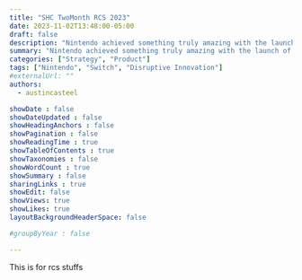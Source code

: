 ```yaml
---
title: "SHC TwoMonth RCS 2023"
date: 2023-11-02T13:48:00-05:00
draft: false
description: "Nintendo achieved something truly amazing with the launch of the Switch. It was able to disrupt itself and the entire gaming industry while saving itself from doom. How exactly was Nintendo able to do it and what comes next in that story?"
summary: "Nintendo achieved something truly amazing with the launch of the Switch. It was able to disrupt itself and the entire gaming industry while saving itself from doom. How exactly was Nintendo able to do it and what comes next in that story?"
categories: ["Strategy", "Product"]
tags: ["Nintendo", "Switch", "Disruptive Innovation"]
#externalUrl: ""
authors:
  - austincasteel

showDate : false
showDateUpdated : false
showHeadingAnchors : false
showPagination : false
showReadingTime : true
showTableOfContents : true
showTaxonomies : false 
showWordCount : true
showSummary : false
sharingLinks : true
showEdit: false
showViews: true
showLikes: true
layoutBackgroundHeaderSpace: false

#groupByYear : false

---
```


This is for rcs stuffs
